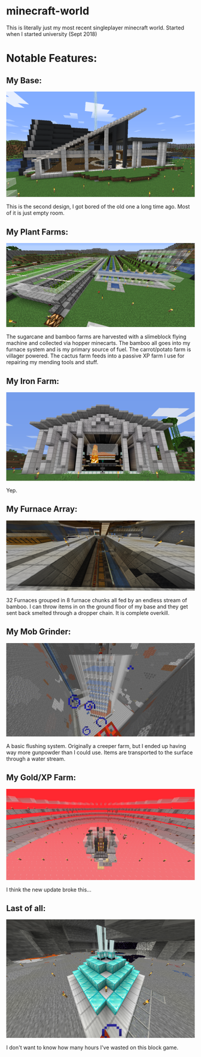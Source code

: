 # minecraft-world

This is literally just my most recent singleplayer minecraft world. Started when I started university (Sept 2018)

# Notable Features:
## My Base:
![alt text](https://github.com/andrewchyn/minecraft-world/blob/main/mc/3.png?raw=true)

This is the second design, I got bored of the old one a long time ago. Most of it is just empty room.

## My Plant Farms:
![alt text](https://github.com/andrewchyn/minecraft-world/blob/main/mc/4.png?raw=true)

The sugarcane and bamboo farms are harvested with a slimeblock flying machine and collected via hopper minecarts. The bamboo all goes into my furnace system and is my primary source of fuel. The carrot/potato farm is villager powered. The cactus farm feeds into a passive XP farm I use for repairing my mending tools and stuff.

## My Iron Farm:
![alt text](https://github.com/andrewchyn/minecraft-world/blob/main/mc/5.png?raw=true)

Yep.

## My Furnace Array:
![alt text](https://github.com/andrewchyn/minecraft-world/blob/main/mc/6.png?raw=true)

32 Furnaces grouped in 8 furnace chunks all fed by an endless stream of bamboo. I can throw items in on the ground floor of my base and they get sent back smelted through a dropper chain. It is complete overkill.

## My Mob Grinder: 
![alt text](https://github.com/andrewchyn/minecraft-world/blob/main/mc/2.png?raw=true)

A basic flushing system. Originally a creeper farm, but I ended up having way more gunpowder than I could use. Items are transported to the surface through a water stream. 

## My Gold/XP Farm: 
![alt text](https://github.com/andrewchyn/minecraft-world/blob/main/mc/7.png?raw=true)

I think the new update broke this... 

## Last of all:
![alt text](https://github.com/andrewchyn/minecraft-world/blob/main/mc/1.png?raw=true)

I don't want to know how many hours I've wasted on this block game.
